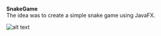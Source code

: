 **SnakeGame**  
The idea was to create a simple snake game using JavaFX.

![alt text](https://github.com/kyych/snakegame/snakyyyGame.png "Thats how the snake looks like")